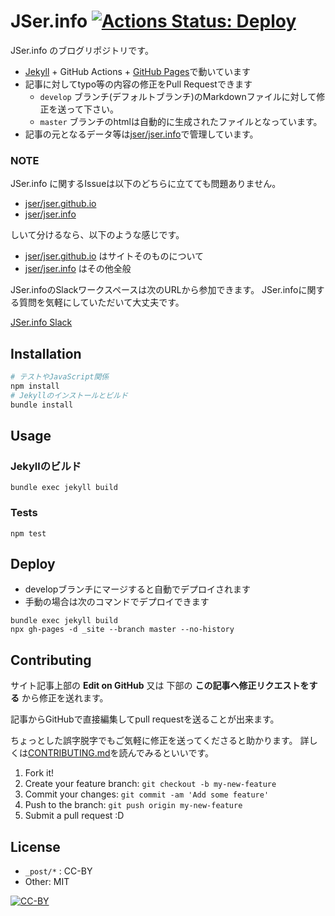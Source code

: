 # JSer.info [![Actions Status: Deploy](https://github.com/jser/jser.github.io/workflows/Deploy/badge.svg)](https://github.com/jser/jser.github.io/actions?query=workflow%3A"Deploy")

JSer.info のブログリポジトリです。

* [Jekyll](http://jekyllrb.com/) + GitHub Actions + [GitHub Pages](https://pages.github.com/)で動いています
* 記事に対してtypo等の内容の修正をPull Requestできます
    * `develop` ブランチ(デフォルトブランチ)のMarkdownファイルに対して修正を送って下さい。
    * `master` ブランチのhtmlは自動的に生成されたファイルとなっています。
* 記事の元となるデータ等は[jser/jser.info](https://github.com/jser/jser.info "jser/jser.info")で管理しています。

### NOTE

JSer.info に関するIssueは以下のどちらに立てても問題ありません。

* [jser/jser.github.io](https://github.com/jser/jser.github.io "jser/jser.github.io") 
* [jser/jser.info](https://github.com/jser/jser.info "jser/jser.info")

しいて分けるなら、以下のような感じです。

* [jser/jser.github.io](https://github.com/jser/jser.github.io "jser/jser.github.io") はサイトそのものについて
* [jser/jser.info](https://github.com/jser/jser.info "jser/jser.info") はその他全般

JSer.infoのSlackワークスペースは次のURLから参加できます。
JSer.infoに関する質問を気軽にしていただいて大丈夫です。

[JSer.info Slack](https://join.slack.com/t/jserinfo/shared_invite/zt-g2shzp7o-f_tj6OaphCAFw5Qlt2Jw0A)

## Installation

``` sh
# テストやJavaScript関係
npm install
# Jekyllのインストールとビルド
bundle install
```

## Usage

### Jekyllのビルド

```
bundle exec jekyll build
```

### Tests

```
npm test
```

## Deploy

- developブランチにマージすると自動でデプロイされます
- 手動の場合は次のコマンドでデプロイできます

```
bundle exec jekyll build
npx gh-pages -d _site --branch master --no-history
```

## Contributing

サイト記事上部の **Edit on GitHub** 又は 下部の **この記事へ修正リクエストをする** から修正を送れます。

記事からGitHubで直接編集してpull requestを送ることが出来ます。

ちょっとした誤字脱字でもご気軽に修正を送ってくださると助かります。
詳しくは[CONTRIBUTING.md](./CONTRIBUTING.md)を読んでみるといいです。

1. Fork it!
2. Create your feature branch: `git checkout -b my-new-feature`
3. Commit your changes: `git commit -am 'Add some feature'`
4. Push to the branch: `git push origin my-new-feature`
5. Submit a pull request :D

## License

* `_post/*` : CC-BY
* Other: MIT

[![CC-BY](https://licensebuttons.net/l/by/4.0/88x31.png)](http://creativecommons.org/licenses/by/4.0/)
